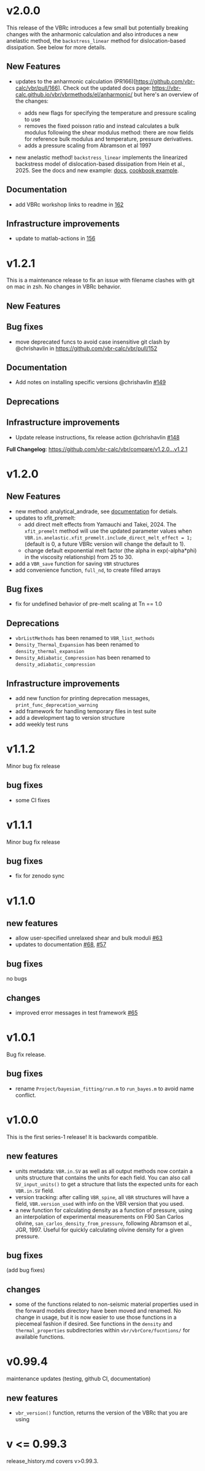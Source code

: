 # v2.0.0

This release of the VBRc introduces a few small but potentially breaking changes with the anharmonic calculation and also introduces a new anelastic method, the `backstress_linear` method for dislocation-based dissipation. See below for more details.

## New Features

* updates to the anharmonic calculation (PR166)[https://github.com/vbr-calc/vbr/pull/166]. Check out the updated docs page: https://vbr-calc.github.io/vbr/vbrmethods/el/anharmonic/ but here's an overview of the changes:
    * adds new flags for specifying the temperature and pressure scaling to use
    * removes the fixed poisson ratio and instead calculates a bulk modulus following the shear modulus method: there are now fields for reference bulk modulus and temperature, pressure derivatives. 
    * adds a pressure scaling from Abramson et al 1997

* new anelastic method! `backstress_linear` implements the linearized backstress model of dislocation-based dissipation from Hein et al., 2025. See the docs and new example: [docs](https://vbr-calc.github.io/vbr/vbrmethods/anel/backstresslinear/), [cookbook example](https://vbr-calc.github.io/vbr/examples/CB_017_backstress_model/). 

## Documentation 

* add VBRc workshop links to readme in [162](https://github.com/vbr-calc/vbr/pull/162)

## Infrastructure improvements

* update to matlab-actions in [156](https://github.com/vbr-calc/vbr/pull/156)


# v1.2.1

This is a maintenance release to fix an issue with filename clashes with git on mac in zsh. No changes in VBRc behavior.

## New Features

## Bug fixes
* move deprecated funcs to avoid case insensitive git clash by @chrishavlin in https://github.com/vbr-calc/vbr/pull/152

## Documentation 
* Add notes on installing specific versions @chrishavlin [#149](https://github.com/vbr-calc/vbr/pull/149)

## Deprecations

## Infrastructure improvements
* Update release instructions, fix release action @chrishavlin [#148](https://github.com/vbr-calc/vbr/pull/148)

**Full Changelog**: https://github.com/vbr-calc/vbr/compare/v1.2.0...v1.2.1

# v1.2.0

## New Features
* new method: analytical_andrade, see [documentation](https://vbr-calc.github.io/vbr/vbrmethods/anel/andradeanalytical/) for detials.
* updates to xfit_premelt: 
  * add direct melt effects from Yamauchi and Takei, 2024. The `xfit_premelt` method will use the updated parameter values when `VBR.in.anelastic.xfit_premelt.include_direct_melt_effect = 1;` (default is 0, a future VBRc version will change the default to 1).
  * change default exponential melt factor (the alpha in exp(-alpha*phi) in the viscosity relationship) from 25 to 30. 
* add a `VBR_save` function for saving `VBR` structures
* add convenience function, `full_nd`, to create filled arrays

## Bug fixes
* fix for undefined behavior of pre-melt scaling at Tn == 1.0

## Deprecations
* `vbrListMethods` has been renamed to `VBR_list_methods`
* `Density_Thermal_Expansion` has been renamed to `density_thermal_expansion`
* `Density_Adiabatic_Compression` has been renamed to `density_adiabatic_compression`

## Infrastructure improvements
* add new function for printing deprecation messages, `print_func_deprecation_warning`
* add framework for handling temporary files in test suite
* add a development tag to version structure
* add weekly test runs

# v1.1.2

Minor bug fix release 

## bug fixes

- some CI fixes

# v1.1.1

Minor bug fix release 

## bug fixes

- fix for zenodo sync

# v1.1.0

## new features

- allow user-specified unrelaxed shear and bulk moduli [#63](https://github.com/vbr-calc/vbr/pull/63)
- updates to documentation [#68](https://github.com/vbr-calc/vbr/pull/68), [#57](https://github.com/vbr-calc/vbr/issues/57)

## bug fixes

no bugs

## changes

- improved error messages in test framework [#65](https://github.com/vbr-calc/vbr/issues/65)

# v1.0.1

Bug fix release.

## bug fixes

- rename `Project/bayesian_fitting/run.m` to `run_bayes.m` to avoid name conflict.

# v1.0.0

This is the first series-1 release! It is backwards compatible.

## new features

- units metadata: `VBR.in.SV` as well as all output methods now contain a units structure that contains the units for each field. You can also call `SV_input_units()` to get a structure that lists the expected units for each `VBR.in.SV` field.
- version tracking: after calling `VBR_spine`, all `VBR` structures will have a field, `VBR.version_used` with info on the VBR version that you used.
- a new function for calculating density as a function of pressure, using an interpolation of experimental measurements on F90 San Carlos olivine, `san_carlos_density_from_pressure`, following Abramson et al., JGR, 1997. Useful for
quickly calculating olivine density for a given pressure.

## bug fixes

(add bug fixes)

## changes

- some of the functions related to non-seismic material properties used in the forward
models directory have been moved and renamed. No change in usage, but it is now easier
to use those functions in a piecemeal fashion if desired. See functions in the `density`
and `thermal_properties` subdirectories within `vbr/vbrCore/fucntions/` for available
functions.

# v0.99.4

maintenance updates (testing, github CI, documentation)

## new features

- `vbr_version()` function, returns the version of the VBRc that you are using

# v <= 0.99.3

release_history.md covers v>0.99.3.
